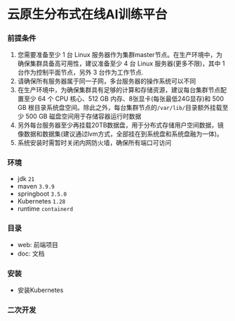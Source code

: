 # 云原生分布式在线AI训练平台

### 前提条件
1. 您需要准备至少 1 台 Linux 服务器作为集群master节点。在生产环境中，为确保集群具备高可用性，建议准备至少 4 台 Linux 服务器(更多不限)，其中 1 台作为控制平面节点，另外 3 台作为工作节点.
2. 请确保所有服务器属于同一子网，多台服务器的操作系统可以不同
3. 在生产环境中，为确保集群具有足够的计算和存储资源，建议每台集群节点配置至少 64 个 CPU 核心、512 GB 内存、8张显卡(每张最低24G显存)和 500 GB 根目录系统盘空间。除此之外，每台集群节点的`/var/lib/`目录额外挂载至少 500 GB 磁盘空间用于存储容器运行时数据
4. 另外每台服务器至少再挂载20TB数据盘，用于分布式存储用户空间数据，镜像数据和数据集(建议通过lvm方式，全部挂在到系统盘和系统盘融为一体)。
5. 系统安装时需暂时关闭内网防火墙，确保所有端口可访问

### 环境

- jdk `21`
- maven `3.9.9`
- springboot `3.5.0`
- Kubernetes `1.28`
- runtime `containerd`

### 目录

- web: 前端项目
- doc: 文档

### 安装
- 安装Kubernetes

### 二次开发
